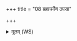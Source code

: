 +++
title = "08 ब्रह्मचर्येण तपसा"

+++
<details><summary>मूलम् (WS)</summary>

ब्रह्मचर्येण तपसा देवा मृत्युमुपाजयन् ।  
इन्द्रो ह ब्रह्मचर्येणामृतं स्वराभरत् ॥ ९ ॥
</details>